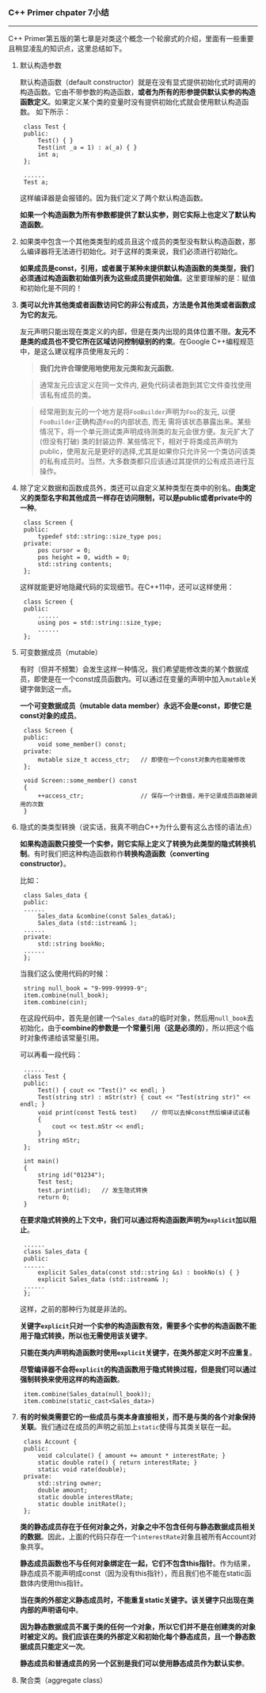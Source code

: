 ### C++ Primer chpater 7小结 ###
--------------------------------
C++ Primer第五版的第七章是对类这个概念一个轮廓式的介绍，里面有一些重要且稍显凌乱的知识点，这里总结如下。

1. 默认构造参数

	默认构造函数（default constructor）就是在没有显式提供初始化式时调用的构造函数。它由不带参数的构造函数，**或者为所有的形参提供默认实参的构造函数定义**。如果定义某个类的变量时没有提供初始化式就会使用默认构造函数。
	如下所示：
	
		class Test {
		public:
			Test() { }
			Test(int _a = 1) : a(_a) { }
			int a;
		};
		
		......
		Test a;
		
	这样编译器是会报错的。因为我们定义了两个默认构造函数。
	
	**如果一个构造函数为所有参数都提供了默认实参，则它实际上也定义了默认构造函数**。

2. 如果类中包含一个其他类类型的成员且这个成员的类型没有默认构造函数，那么编译器将无法进行初始化。对于这样的类来说，我们必须进行初始化。

	**如果成员是const，引用，或者属于某种未提供默认构造函数的类类型，我们必须通过构造函数初始值列表为这些成员提供初始值**。这里要理解的是：赋值和初始化是不同的！


3. **类可以允许其他类或者函数访问它的非公有成员，方法是令其他类或者函数成为它的友元**。

	友元声明只能出现在类定义的内部，但是在类内出现的具体位置不限。**友元不是类的成员也不受它所在区域访问控制级别的约束**。在Google C++编程规范中，是这么建议程序员使用友元的：

	>**我们允许合理使用地使用友元类和友元函数**。
	
	>通常友元应该定义在同一文件内, 避免代码读者跑到其它文件查找使用该私有成员的类。
	
	>经常用到友元的一个地方是将`FooBuilder`声明为`Foo`的友元, 以便`FooBuilder`正确构造`Foo`的内部状态, 而无 需将该状态暴露出来。某些情况下，将一个单元测试类声明成待测类的友元会很方便。友元扩大了 (但没有打破) 类的封装边界. 某些情况下，相对于将类成员声明为public，使用友元是更好的选择,尤其是如果你只允许另一个类访问该类的私有成员时。当然，大多数类都只应该通过其提供的公有成员进行互操作。

4. 除了定义数据和函数成员外，类还可以自定义某种类型在类中的别名。**由类定义的类型名字和其他成员一样存在访问限制，可以是public或者private中的一种**。

		class Screen {
		public:
			typedef std::string::size_type pos;
		private:
			pos cursor = 0;
			pos height = 0, width = 0;
			std::string contents;
		};
	这样就能更好地隐藏代码的实现细节。在C++11中，还可以这样使用：
	
		class Screen {
		public:
			......
			using pos = std::string::size_type;
			......
		};
5. 可变数据成员（mutable）

	有时（但并不频繁）会发生这样一种情况，我们希望能修改类的某个数据成员，即使是在一个const成员函数内。可以通过在变量的声明中加入`mutable`关键字做到这一点。
	
	**一个可变数据成员（mutable data member）永远不会是const，即使它是const对象的成员**。
	
		class Screen {
		public:
			void some_member() const;
		private:
			mutable size_t access_ctr;   // 即使在一个const对象内也能被修改
		};
		
		void Screen::some_member() const
		{
			++access_ctr;                // 保存一个计数值，用于记录成员函数被调用的次数
		}
		
6. 隐式的类类型转换（说实话，我真不明白C++为什么要有这么古怪的语法点）

	**如果构造函数只接受一个实参，则它实际上定义了转换为此类型的隐式转换机制**。有时我们把这种构造函数称作**转换构造函数（converting constructor）**。
	
	比如：
	
		class Sales_data {
		public:
		......
			Sales_data &combine(const Sales_data&);
			Sales_data (std::istream& );
		......
		private:
			std::string bookNo;
		......
		};
		
	当我们这么使用代码的时候：
		
		string null_book = "9-999-99999-9";
		item.combine(null_book);
		item.combine(cin);
		
	在这段代码中，首先是创建一个`Sales_data`的临时对象，然后用`null_book`去初始化，由于**combine的参数是一个常量引用（这是必须的）**，所以把这个临时对象传递给该常量引用。
	
	可以再看一段代码：
	
		......
		class Test {
		public:
			Test() { cout << "Test()" << endl; }
			Test(string str) : mStr(str) { cout << "Test(string str)" << endl; }
			void print(const Test& test)    // 你可以去掉const然后编译试试看
			{
				cout << test.mStr << endl;
			}
			string mStr;
		};
		
		int main()
		{
			string id("01234");
			Test test;
			test.print(id);   // 发生隐式转换
			return 0;
		}
		
	**在要求隐式转换的上下文中，我们可以通过将构造函数声明为`explicit`加以阻止**。
	
		......
		class Sales_data {
		public:
		......
			explicit Sales_data(const std::string &s) : bookNo(s) { }
			explicit Sales_data (std::istream& );
		......
		};
	
	这样，之前的那种行为就是非法的。
		
	**关键字`explicit`只对一个实参的构造函数有效，需要多个实参的构造函数不能用于隐式转换，所以也无需使用该关键字**。
	
	**只能在类内声明构造函数时使用`explicit`关键字，在类外部定义时不应重复**。
	
	**尽管编译器不会将`explicit`的构造函数用于隐式转换过程，但是我们可以通过强制转换来使用这样的构造函数**。
	
		item.combine(Sales_data(null_book));
		item.combine(static_cast<Sales_data>)

7. **有的时候类需要它的一些成员与类本身直接相关，而不是与类的各个对象保持关联**。我们通过在成员的声明之前加上`static`使得与其类关联在一起。
		
		class Account {
		public:
			void calculate() { amount += amount * interestRate; }
			static double rate() { return interestRate; }
			static void rate(double);
		private:
			std::string owner;
			double amount;
			static double interestRate;
			static double initRate();
		};
		
	**类的静态成员存在于任何对象之外，对象之中不包含任何与静态数据成员相关的数据**。因此，上面的代码只存在一个`interestRate`对象且被所有Account对象共享。
	
	**静态成员函数也不与任何对象绑定在一起，它们不包含this指针**。作为结果，静态成员不能声明成const（因为没有this指针），而且我们也不能在static函数体内使用this指针。
	
	**当在类的外部定义静态成员时，不能重复static关键字。该关键字只出现在类内部的声明语句中**。
	
	**因为静态数据成员不属于类的任何一个对象，所以它们并不是在创建类的对象时被定义的。我们应该在类的外部定义和初始化每个静态成员，且一个静态数据成员只能定义一次**。
	
	**静态成员和普通成员的另一个区别是我们可以使用静态成员作为默认实参**。

8. 聚合类（aggregate class）

